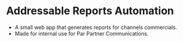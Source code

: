 # Addressable Reports Automation
* A small web app that generates reports for channels commercials.
* Made for internal use for Par Partner Communications.
